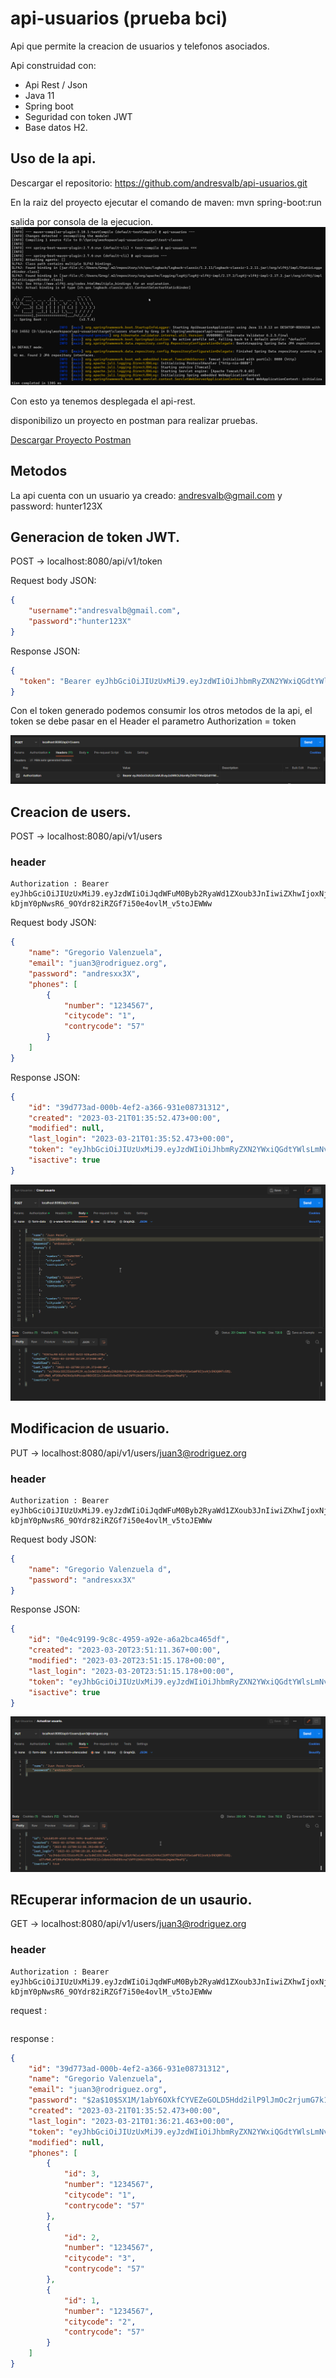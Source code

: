 # api-usuarios (prueba bci)
Api que permite la creacion de usuarios y telefonos asociados.

Api construidad con: 

- Api Rest / Json
- Java 11
- Spring boot
- Seguridad con token JWT
- Base datos H2.


## Uso de la api.

Descargar el repositorio: https://github.com/andresvalb/api-usuarios.git

En la raiz del proyecto ejecutar el comando de maven: mvn spring-boot:run

salida por consola de la ejecucion.
![Alt Text](https://raw.githubusercontent.com/andresvalb/imagenes/main/consolamaven.png)

Con esto ya tenemos desplegada el api-rest.

disponibilizo un proyecto en postman para realizar pruebas.

[Descargar Proyecto Postman](https://raw.githubusercontent.com/andresvalb/imagenes/main/Api-Usuarios.postman_collection.json "download")










## Metodos

La api cuenta con un usuario ya creado: andresvalb@gmail.com y password: hunter123X

## Generacion de token JWT.

POST -> localhost:8080/api/v1/token


Request body JSON: 

```json
{
    "username":"andresvalb@gmail.com",
    "password":"hunter123X"
}
```


Response JSON:
```json
{
  "token": "Bearer eyJhbGciOiJIUzUxMiJ9.eyJzdWIiOiJhbmRyZXN2YWxiQGdtYWlsLmNvbSIsImV4cCI6MTY3OTM2OTk2MywiaWF0IjoxNjc5MzYzOTYzfQ.pAgAxr9ZV3OAFzot7bKUDs239HBaznD-T0Kf4mWJgp2W_xshjzc_H0rarEtpSr6__9sA_LReqbsF85fxOgLP2w"
}
```


Con el token generado podemos consumir los otros metodos de la api, el token se debe pasar en el Header el parametro Authorization = token




![Alt Text](https://raw.githubusercontent.com/andresvalb/imagenes/main/header-Authorization.png)



## Creacion de users.

POST -> localhost:8080/api/v1/users

### header
```
Authorization : Bearer eyJhbGciOiJIUzUxMiJ9.eyJzdWIiOiJqdWFuM0Byb2RyaWd1ZXoub3JnIiwiZXhwIjoxNjc5MzY4NTgxLCJpYXQiOjE2NzkzNjI1ODF9.eRHogNlacctrsndu08LySIphGCtHvD8bdhTCmAli-kDjmY0pNwsR6_9OYdr82iRZGf7i50e4ovlM_v5toJEWWw
```

Request body JSON:

```json
{
    "name": "Gregorio Valenzuela",
    "email": "juan3@rodriguez.org",
    "password": "andresxx3X",
    "phones": [
        {
            "number": "1234567",
            "citycode": "1",
            "contrycode": "57"
        }
    ]
}
```


Response JSON:
```json
{
    "id": "39d773ad-000b-4ef2-a366-931e08731312",
    "created": "2023-03-21T01:35:52.473+00:00",
    "modified": null,
    "last_login": "2023-03-21T01:35:52.473+00:00",
    "token": "eyJhbGciOiJIUzUxMiJ9.eyJzdWIiOiJhbmRyZXN2YWxiQGdtYWlsLmNvbSIsImV4cCI6MTY3OTM2ODUzOSwiaWF0IjoxNjc5MzYyNTM5fQ.WE7BLKhQnx0adA0ZIwra2lyaDKa9dzaYFqQtZCgbfHE0FxrI1SbtYGxH8_wjbzz5VsrObAz4N1WCLhKNHuDrDA",
    "isactive": true
}
```

![Alt Text](https://raw.githubusercontent.com/andresvalb/imagenes/main/creacion-usuarios.png)


## Modificacion de usuario.

PUT -> localhost:8080/api/v1/users/juan3@rodriguez.org


### header
```
Authorization : Bearer eyJhbGciOiJIUzUxMiJ9.eyJzdWIiOiJqdWFuM0Byb2RyaWd1ZXoub3JnIiwiZXhwIjoxNjc5MzY4NTgxLCJpYXQiOjE2NzkzNjI1ODF9.eRHogNlacctrsndu08LySIphGCtHvD8bdhTCmAli-kDjmY0pNwsR6_9OYdr82iRZGf7i50e4ovlM_v5toJEWWw
```

Request body JSON:

```json
{
    "name": "Gregorio Valenzuela d",
    "password": "andresxx3X"
}
```


Response JSON:
```json
{
    "id": "0e4c9199-9c8c-4959-a92e-a6a2bca465df",
    "created": "2023-03-20T23:51:11.367+00:00",
    "modified": "2023-03-20T23:51:15.178+00:00",
    "last_login": "2023-03-20T23:51:15.178+00:00",
    "token": "eyJhbGciOiJIUzUxMiJ9.eyJzdWIiOiJhbmRyZXN2YWxiQGdtYWlsLmNvbSIsImV4cCI6MTY3OTM1NjMyNSwiaWF0IjoxNjc5MzUwMzI1fQ.G8QmadMyY9wxUunWq4L3cg_EFcdvvNcpHf8FRFRJ4-EYmuHxwy_b6wZlG2kevsd4v5sD_YKstyeg5LhKU1f8zw",
    "isactive": true
}
```

![Alt Text](https://raw.githubusercontent.com/andresvalb/imagenes/main/update-usuario.png)

## REcuperar informacion de un usaurio.

GET -> localhost:8080/api/v1/users/juan3@rodriguez.org


### header
```
Authorization : Bearer eyJhbGciOiJIUzUxMiJ9.eyJzdWIiOiJqdWFuM0Byb2RyaWd1ZXoub3JnIiwiZXhwIjoxNjc5MzY4NTgxLCJpYXQiOjE2NzkzNjI1ODF9.eRHogNlacctrsndu08LySIphGCtHvD8bdhTCmAli-kDjmY0pNwsR6_9OYdr82iRZGf7i50e4ovlM_v5toJEWWw
```

request :

```json

```


response :
```json
{
    "id": "39d773ad-000b-4ef2-a366-931e08731312",
    "name": "Gregorio Valenzuela",
    "email": "juan3@rodriguez.org",
    "password": "$2a$10$SX1M/1abY6OXkfCYVEZeGOLD5Hdd2ilP9lJmOc2rjumG7k1Buo4Sa",
    "created": "2023-03-21T01:35:52.473+00:00",
    "last_login": "2023-03-21T01:36:21.463+00:00",
    "token": "eyJhbGciOiJIUzUxMiJ9.eyJzdWIiOiJhbmRyZXN2YWxiQGdtYWlsLmNvbSIsImV4cCI6MTY3OTM2ODUzOSwiaWF0IjoxNjc5MzYyNTM5fQ.WE7BLKhQnx0adA0ZIwra2lyaDKa9dzaYFqQtZCgbfHE0FxrI1SbtYGxH8_wjbzz5VsrObAz4N1WCLhKNHuDrDA",
    "modified": null,
    "phones": [
        {
            "id": 3,
            "number": "1234567",
            "citycode": "1",
            "contrycode": "57"
        },
        {
            "id": 2,
            "number": "1234567",
            "citycode": "3",
            "contrycode": "57"
        },
        {
            "id": 1,
            "number": "1234567",
            "citycode": "2",
            "contrycode": "57"
        }
    ]
}
```